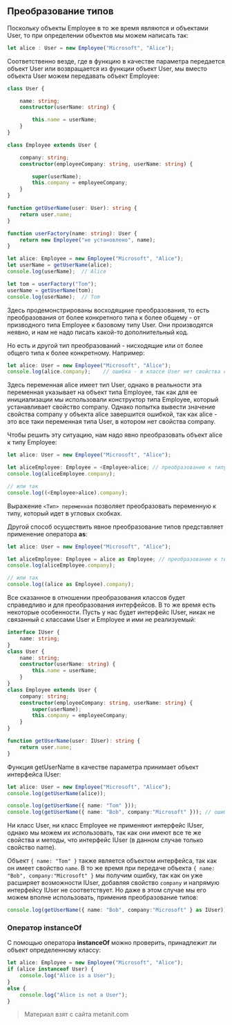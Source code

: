 ## Преобразование типов

Поскольку объекты Employee в то же время являются и объектами User, то при определении объектов мы можем написать так:

```ts
let alice : User = new Employee("Microsoft", "Alice");
```

Соответственно везде, где в функцию в качестве параметра передается объект User или возвращается из функции объект User, мы вместо объекта User можем передавать объект Employee:

```ts
class User {

    name: string;
    constructor(userName: string) {

        this.name = userName;
    }
}

class Employee extends User {

    company: string;
    constructor(employeeCompany: string, userName: string) {

        super(userName);
        this.company = employeeCompany;
    }
}

function getUserName(user: User): string {
    return user.name;
}

function userFactory(name: string): User {
    return new Employee("не установлено", name);
}

let alice: Employee = new Employee("Microsoft", "Alice");
let userName = getUserName(alice);
console.log(userName);  // Alice

let tom = userFactory("Tom");
userName = getUserName(tom);
console.log(userName);  // Tom
```

Здесь продемонстрированы восходящиие преобразования, то есть преобразования от более конкретного типа к более общему - от призводного типа Employee к базовому типу User. Они производятся неявно, и нам не надо писать какой-то дополнительный код.

Но есть и другой тип преобразований - нисходящие или от более общего типа к более конкретному. Например:

```ts
let alice: User = new Employee("Microsoft", "Alice");
console.log(alice.company);    // ошибка - в классе User нет свойства company
```

Здесь переменная alice имеет тип User, однако в реальности эта переменная указывает на объект типа Employee, так как для ее инициализации мы использовали конструктор типа Employee, который устанавливает свойство company. Однако попытка вывести значение свойства company у объекта alice завершится ошибкой, так как alice - это все таки переменная типа User, в котором нет свойства company.

Чтобы решить эту ситуацию, нам надо явно преобразовать объект alice к типу Employee:

```ts
let alice: User = new Employee("Microsoft", "Alice");

let aliceEmployee: Employee = <Employee>alice; // преобразование к типу Employee
console.log(aliceEmployee.company);

// или так
console.log((<Employee>alice).company);
```

Выражение `<Тип> переменная` позволяет преобразовать переменную к типу, который идет в угловых скобках.

Другой способ осуществить явное преобразование типов представляет применение оператора **as**:

```ts
let alice: User = new Employee("Microsoft", "Alice");

let aliceEmployee: Employee = alice as Employee; // преобразование к типу Employee
console.log(aliceEmployee.company);

// или так
console.log((alice as Employee).company);
```

Все сказанное в отношении преобразования классов будет справедливо и для преобразования интерфейсов. В то же время есть некоторые особенности. Пусть у нас будет интерфейс IUser, никак не связанный с классами User и Employee и ими не реализуемый:

```ts
interface IUser {
    name: string;
}
class User {
    name: string;
    constructor(userName: string) {
        this.name = userName;
    }
}
class Employee extends User {
    company: string;
    constructor(employeeCompany: string, userName: string) {
        super(userName);
        this.company = employeeCompany;
    }
}

function getUserName(user: IUser): string {
    return user.name;
}
```

Функция getUserName в качестве параметра принимает объект интерфейса IUser:

```ts
let alice: User = new Employee("Microsoft", "Alice");
console.log(getUserName(alice));

console.log(getUserName({ name: "Tom" }));
console.log(getUserName({ name: "Bob", company:"Microsoft" })); // ошибка
```

Ни класс User, ни класс Employee не применяют интерфейс IUser, однако мы можем их использовать, так как они имеют все те же свойства и методы, что интерфейс IUser (в данном случае только свойство name).

Объект `{ name: "Tom" }` также является объектом интерфейса, так как он имеет свойство `name`. В то же время при передаче объекта `{ name: "Bob", company:"Microsoft" }` мы получим ошибку, так как он уже расширяет возможности IUser, добавляя свойство `company` и напрямую интерфейсу IUser не соответствует. Но даже в этом случае мы его можем вполне использовать, применив преобразование типов:

```ts
console.log(getUserName({ name: "Bob", company:"Microsoft" } as IUser)); // Bob
```

### Оператор instanceOf

С помощью оператора **instanceOf** можно проверить, принадлежит ли объект определенному классу:

```ts
let alice: Employee = new Employee("Microsoft", "Alice");
if (alice instanceof User) {
    console.log("Alice is a User");
}
else {
    console.log("Alice is not a User");
}
```


> Материал взят с сайта metanit.com